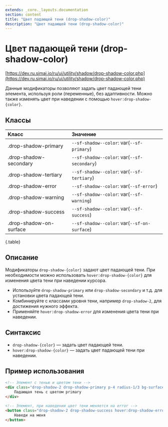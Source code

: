 ```yaml
---
extends: _core._layouts.documentation
section: content
title: "Цвет падающей тени (drop-shadow-color)"
description: "Цвет падающей тени (drop-shadow-color)"
---
```


# Цвет падающей тени (drop-shadow-color)

[https://dev.ru.simai.io/ru/ui/utility/shadow/drop-shadow-color.php](https://dev.ru.simai.io/ru/ui/utility/shadow/drop-shadow-color.php)

Данные модификаторы позволяют задать цвет падающей тени элемента, используя роли (переменные), без адаптивности. Можно
также изменять цвет при наведении с помощью `hover:drop-shadow-{color}`.

## Классы

| Класс                   | Значение                 |
|:------------------------|:---------------------------------------------|
| .drop-shadow-primary    | `--sf-shadow--color`: var(`--sf-primary`)    |
| .drop-shadow-secondary  | `--sf-shadow--color`: var(`--sf-secondary`)  |
| .drop-shadow-tertiary   | `--sf-shadow--color`: var(`--sf-tertiary`)   |
| .drop-shadow-error      | `--sf-shadow--color`: var(`--sf-error`)      |
| .drop-shadow-warning    | `--sf-shadow--color`: var(`--sf-warning`)    |
| .drop-shadow-success    | `--sf-shadow--color`: var(`--sf-success`)    |
| .drop-shadow-on-surface | `--sf-shadow--color`: var(`--sf-on-surface`) |
{.table}

## Описание

Модификаторы `drop-shadow-{color}` задают цвет падающей тени. При необходимости можно использовать
`hover:drop-shadow-{color}` для изменения цвета тени при наведении курсора.

- Используйте `drop-shadow-primary` или `drop-shadow-secondary` и т.д. для установки цвета падающей тени.
- Комбинируйте с классами уровня тени, например `drop-shadow-2`, для достижения нужного эффекта.
- Применяйте `hover:drop-shadow-error` для изменения цвета тени при наведении.

## Синтаксис

- `drop-shadow-{color}` — задать цвет падающей тени.
- `hover:drop-shadow-{color}` — задать цвет падающей тени при наведении.

## Пример использования

```html
<!-- Элемент с тенью и цветом тени -->
<div class="drop-shadow-2 drop-shadow-primary p-4 radius-1/3 bg-surface">
    Падающая тень с цветом primary
</div>

<!-- Элемент, при наведении цвет тени меняется на error -->
<button class="drop-shadow-2 drop-shadow-success hover:drop-shadow-error p-2 radius-1/2 bg-surface-inverse color-on-surface m-top-2">
    Наведи на меня
</button>
```
